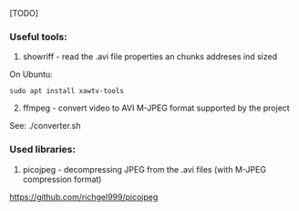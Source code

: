 [TODO]

### Useful tools:

1. showriff - read the .avi file properties an chunks addreses ind sized

On Ubuntu:
```
sudo apt install xawtv-tools
```

2. ffmpeg - convert video to AVI M-JPEG format supported by the project

See: ./converter.sh

### Used libraries:

1. picojpeg - decompressing JPEG from the .avi files (with M-JPEG compression format)

https://github.com/richgel999/picojpeg